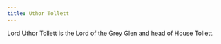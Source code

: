 ```yaml
---
title: Uthor Tollett
---
```


Lord Uthor Tollett is the Lord of the Grey Glen and head of House Tollett.


